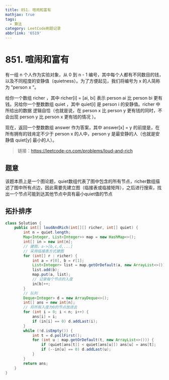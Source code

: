 ```yaml
---
title: 851. 喧闹和富有
mathjax: true
tags:
  - 算法
category: LeetCode刷题记录
abbrlink: '6519'
---
```

# 851. 喧闹和富有

有一组 n 个人作为实验对象，从 0 到 n - 1 编号，其中每个人都有不同数目的钱，以及不同程度的安静值（quietness）。为了方便起见，我们将编号为 x 的人简称为 "person x "。

给你一个数组 richer ，其中 richer[i] = [ai, bi] 表示 person ai 比 person bi 更有钱。另给你一个整数数组 quiet ，其中 quiet[i] 是 person i 的安静值。richer 中所给出的数据 逻辑自恰（也就是说，在 person x 比 person y 更有钱的同时，不会出现 person y 比 person x 更有钱的情况 ）。

现在，返回一个整数数组 answer 作为答案，其中 answer[x] = y 的前提是，在所有拥有的钱肯定不少于 person x 的人中，person y 是最安静的人（也就是安静值 quiet[y] 最小的人）。

> 链接：https://leetcode-cn.com/problems/loud-and-rich

<!-- more -->

## 题意

该题本质上是一个图论题，quiet数组代表了图中包含的所有节点，richer数组描述了图中所有点边，因此需要先建立图（临接表或临接矩阵），之后进行搜索，找出一个节点可能到达其他节点中具有最小quiet值的节点

## 拓扑排序

```java
class Solution {
    public int[] loudAndRich(int[][] richer, int[] quiet) {
        int n = quiet.length;
        Map<Integer, List<Integer>> map = new HashMap<>();
        int[] in = new int[n];
        // 建图，a->[b,c,d,...]
        // 采用临接表方式建图
        for (int[] r : richer) {
            int a = r[0], b = r[1];
            List<Integer> list = map.getOrDefault(a, new ArrayList<>());
            list.add(b);
            map.put(a, list);
            // 记录每个节点的入度
            in[b]++;
        }
        // 队列
        Deque<Integer> d = new ArrayDeque<>();
        int[] ans = new int[n];
        // 将所有入度为0的节点放进去
        for (int i = 0; i < n; i++) {
            ans[i] = i;
            if (in[i] == 0) d.addLast(i);
        }
        while (!d.isEmpty()) {
            int t = d.pollFirst();
            for (int u : map.getOrDefault(t, new ArrayList<>())) {
                if (quiet[ans[t]] < quiet[ans[u]]) ans[u] = ans[t];
                if (--in[u] == 0) d.addLast(u);
            }
        }
        return ans;
    }
}
```

